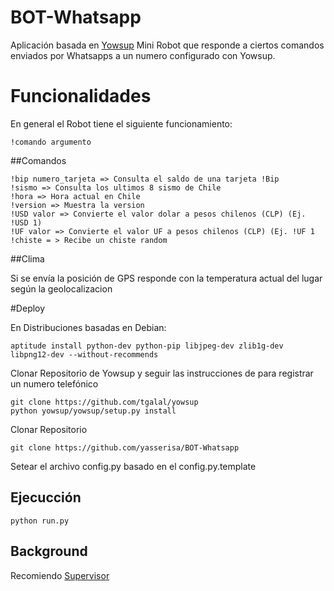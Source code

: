 # BOT-Whatsapp

Aplicación basada en [Yowsup](https://github.com/tgalal/yowsup/blob/master/README.md)
Mini Robot que responde a ciertos comandos enviados por Whatsapps a un numero configurado con Yowsup.

# Funcionalidades

En general el Robot tiene el siguiente funcionamiento:

```
!comando argumento
```

##Comandos
```
!bip numero_tarjeta => Consulta el saldo de una tarjeta !Bip
!sismo => Consulta los ultimos 8 sismo de Chile
!hora => Hora actual en Chile
!version => Muestra la version
!USD valor => Convierte el valor dolar a pesos chilenos (CLP) (Ej. !USD 1)
!UF valor => Convierte el valor UF a pesos chilenos (CLP) (Ej. !UF 1
!chiste = > Recibe un chiste random
```
##Clima

Si se envía la posición de GPS responde con la temperatura actual del lugar según la geolocalizacion

#Deploy

En Distribuciones basadas en Debian:

```
aptitude install python-dev python-pip libjpeg-dev zlib1g-dev libpng12-dev --without-recommends
```

Clonar Repositorio de Yowsup y seguir las instrucciones de para registrar un numero telefónico
```
git clone https://github.com/tgalal/yowsup
python yowsup/yowsup/setup.py install
```
Clonar Repositorio
```
git clone https://github.com/yasserisa/BOT-Whatsapp
```
Setear el archivo config.py basado en el config.py.template

## Ejecucción
```
python run.py
```

## Background

Recomiendo [Supervisor](http://supervisord.org/)
